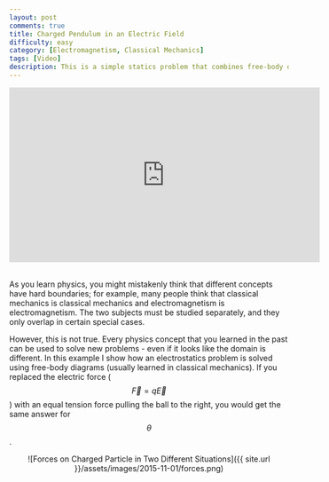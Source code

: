```yaml
---
layout: post
comments: true
title: Charged Pendulum in an Electric Field
difficulty: easy
category: [Electromagnetism, Classical Mechanics]
tags: [Video]
description: This is a simple statics problem that combines free-body diagrams with electric force. It is often the first time that students see concepts from classical mechanics combined with concepts from electromagnetism in a non-trivial way.
---
```


<center><iframe width="560" height="315" src="https://www.youtube.com/embed/jYTQD2HyWuw" frameborder="0" allowfullscreen></iframe></center><br />

As you learn physics, you might mistakenly think that different concepts have hard boundaries; for example, many people think that classical mechanics is classical mechanics and electromagnetism is electromagnetism. The two subjects must be studied separately, and they only overlap in certain special cases.

However, this is not true. Every physics concept that you learned in the past can be used to solve new problems - even if it looks like the domain is different. In this example I show how an electrostatics problem is solved using free-body diagrams (usually learned in classical mechanics). If you replaced the electric force ($$\vec{F} = q\vec{E}$$) with an equal tension force pulling the ball to the right, you would get the same answer for $$\theta$$.

<div style="text-align:center" markdown="1">
![Forces on Charged Particle in Two Different Situations]({{ site.url }}/assets/images/2015-11-01/forces.png)
</div>
